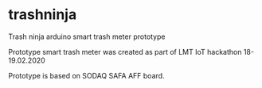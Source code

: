 # trashninja
Trash ninja arduino smart trash meter prototype

Prototype smart trash meter was created as part of LMT IoT hackathon 18-19.02.2020

Prototype is based on SODAQ SAFA AFF board.
